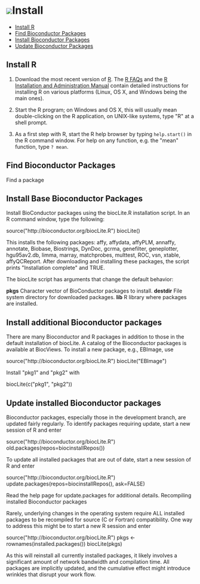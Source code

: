 ![](/images/icons/install.gif)Install
===========================================================

* [Install R](#install-R)  
* [Find Bioconductor Packages](#find-bioconductor-packages)  
* [Install Bioconductor Packages](#install-bioconductor-packages)  
* [Update Bioconductor Packages](#update-bioconductor-packages)


<h2 id="install-R"">Install R</h2>

1. Download the most recent version of [R][].  The [R FAQs][] and the [R
Installation and Administration Manual][1] contain detailed instructions
for installing R on various platforms (Linux, OS X, and Windows being
the main ones).

[R]: http://www.r-project.org/
[R FAQs]: http://cran.r-project.org/faqs.html
[1]: http://cran.r-project.org/doc/manuals/R-admin.html

2. Start the R program; on Windows and OS X, this will usually mean
   double-clicking on the R application, on UNIX-like systems, type
   "R" at a shell prompt.
   
3. As a first step with R, start the R help browser by typing
   `help.start()` in the R command window. For help on any
   function, e.g. the "mean" function, type `? mean`.


<h2 id="find-bioconductor-packages">Find Bioconductor Packages</h2>

Find a package

<h2 id="install-bioconductor-packages">Install Base Bioconductor Packages</h2>


Install BioConductor packages using the biocLite.R installation
script. In an R command window, type the following:

<p class="code_box">    source("http://bioconductor.org/biocLite.R")
    biocLite()
</p>

This installs the following packages: affy, affydata, affyPLM,
annaffy, annotate, Biobase, Biostrings, DynDoc, gcrma, genefilter,
geneplotter, hgu95av2.db, limma, marray, matchprobes, multtest, ROC,
vsn, xtable, affyQCReport. After downloading and installing these
packages, the script prints "Installation complete" and TRUE.

The biocLite script has arguments that change the default behavior:

<p class="code_box">    <b>pkgs</b>
        Character vector of BioConductor packages to install.
    <b>destdir</b>
        File system directory for downloaded packages.
    <b>lib</b>
        R library where packages are installed.
</p>

<h2>Install additional Bioconductor packages</h2>

There are many Bioconductor and R packages in addition to those in the
default installation of biocLite. A catalog of the Bioconductor
packages is available at BiocViews. To install a new package, e.g.,
EBImage, use

<p class="code_box">    source("http://bioconductor.org/biocLite.R")
    biocLite("EBImage")
</p>

Install "pkg1" and "pkg2" with

<p class="code_box">    biocLite(c("pkg1", "pkg2"))
</p>


<h2 id="update-bioconductor-packages">Update installed Bioconductor packages</h2>

Bioconductor packages, especially those in the development branch, are
updated fairly regularly. To identify packages requiring update, start
a new session of R and enter

<p class="code_box">    source("http://bioconductor.org/biocLite.R")
    old.packages(repos=biocinstallRepos())
</p>

To update all installed packages that are out of date, start a new
session of R and enter

<p class="code_box">    source("http://bioconductor.org/biocLite.R")
    update.packages(repos=biocinstallRepos(), ask=FALSE)
</p>

Read the help page for update.packages for additional details.
Recompiling installed Bioconductor packages

Rarely, underlying changes in the operating system require ALL
installed packages to be recompiled for source (C or Fortran)
compatibility. One way to address this might be to start a new R
session and enter

<p class="code_box">    source("http://bioconductor.org/biocLite.R")
    pkgs <- rownames(installed.packages())
    biocLite(pkgs)
</p>

As this will reinstall all currently installed packages, it likely
involves a significant amount of network bandwidth and compilation
time. All packages are implicitly updated, and the cumulative effect
might introduce wrinkles that disrupt your work flow.
